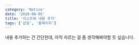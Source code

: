 ```yaml
---
category: 'Notice'
date: '2018-08-05'
title: '리스트에 내용 추가'
tags: ['삽질', '홈페이지']
---
```


내용 추가하는 건 간단한데, 아직 자르는 걸 좀 생각해봐야할 듯 싶습니다.
